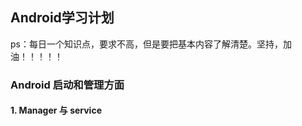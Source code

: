 ## Android学习计划

ps：每日一个知识点，要求不高，但是要把基本内容了解清楚。坚持，加油！！！！！

### Android 启动和管理方面
#### 1. Manager 与 service

